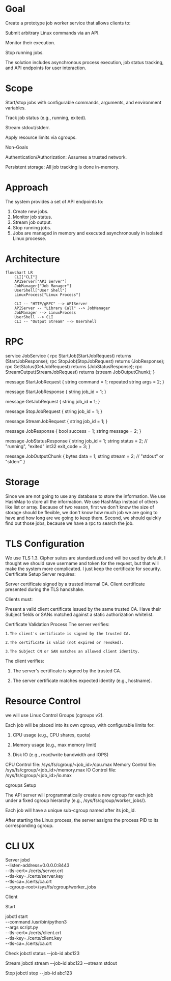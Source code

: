 # Goal

Create a prototype job worker service that allows clients to:

Submit arbitrary Linux commands via an API.

Monitor their execution.

Stop running jobs.

The solution includes asynchronous process execution, job status tracking, and API endpoints for user interaction.

# Scope

Start/stop jobs with configurable commands, arguments, and environment variables.

Track job status (e.g., running, exited).

Stream stdout/stderr.

Apply resource limits via cgroups.

Non-Goals

Authentication/Authorization: Assumes a trusted network.

Persistent storage: All job tracking is done in-memory.

# Approach

The system provides a set of API endpoints to:

1. Create new jobs.
2. Monitor job status.
3. Stream job output.
4. Stop running jobs.
5. Jobs are managed in memory and executed asynchronously in isolated Linux processe.

# Architecture
```mermaid
flowchart LR
    CLI["CLI"]
    APIServer["API Server"]
    JobManager["Job Manager"]
    UserShell["User Shell"]
    LinuxProcess["Linux Process"]

    CLI -- "HTTP/gRPC" --> APIServer
    APIServer -- "Library Call" --> JobManager
    JobManager --> LinuxProcess
    UserShell --> CLI
    CLI -- "Output Stream" --> UserShell
```
# RPC

service JobService {
  rpc StartJob(StartJobRequest) returns (StartJobResponse);
  rpc StopJob(StopJobRequest) returns (JobResponse);
  rpc GetStatus(GetJobRequest) returns (JobStatusResponse);
  rpc StreamOutput(StreamJobRequest) returns (stream JobOutputChunk);
}

message StartJobRequest {
  string command = 1;
  repeated string args = 2;
    }

message StartJobResponse {
  string job_id = 1;
}

message GetJobRequest {
  string job_id = 1;
}

message StopJobRequest {
  string job_id = 1;
}

message StreamJobRequest {
  string job_id = 1;
}

message JobResponse {
  bool success = 1;
  string message = 2;
}

message JobStatusResponse {
  string job_id = 1;
  string status = 2; // "running", "exited"
  int32 exit_code = 3;
}

message JobOutputChunk {
  bytes data = 1;
  string stream = 2; // "stdout" or "stderr"
}

# Storage
Since we are not going to use any database to store the information. We use HashMap to store all the information. We use HashMap instead of others like list or array. Because of two reason, first we don't know the size of storage should be flexible, we don't know how much job we are going to have and how long are we going to keep them. Second, we should quickly find out those jobs, because we have a rpc to search the job.


# TLS Configuration

We use TLS 1.3. Cipher suites are standardized and will be used by default. I thought we should save username and token for the request, but that will make the system more complicated. I just keep the certificate for security.
Certificate Setup
Server requires:

Server certificate signed by a trusted internal CA. Client certificate presented during the TLS handshake.

Clients must:

Present a valid client certificate issued by the same trusted CA. Have their Subject fields or SANs matched against a static authorization whitelist.

Certificate Validation Process
The server verifies:

    1.The client's certificate is signed by the trusted CA.

    2.The certificate is valid (not expired or revoked).

    3.The Subject CN or SAN matches an allowed client identity.

The client verifies:

1. The server's certificate is signed by the trusted CA.

2. The server certificate matches expected identity (e.g., hostname).

# Resource Control 

we will use Linux Control Groups (cgroups v2).

Each job will be placed into its own cgroup, with configurable limits for:

1. CPU usage (e.g., CPU shares, quota)

2. Memory usage (e.g., max memory limit)

3. Disk IO (e.g., read/write bandwidth and IOPS)

CPU Control file: /sys/fs/cgroup/<job_id>/cpu.max
Memory Control file: /sys/fs/cgroup/<job_id>/memory.max
IO Control file: /sys/fs/cgroup/<job_id>/io.max

cgroups Setup

The API server will programmatically create a new cgroup for each job under a fixed cgroup hierarchy (e.g., /sys/fs/cgroup/worker_jobs/).

Each job will have a unique sub-cgroup named after its job_id.

After starting the Linux process, the server assigns the process PID to its corresponding cgroup.


# CLI UX
Server
jobd \
  --listen-address=0.0.0.0:8443 \
  --tls-cert=./certs/server.crt \
  --tls-key=./certs/server.key \
  --tls-ca=./certs/ca.crt \
  --cgroup-root=/sys/fs/cgroup/worker_jobs


Client 

Start 

jobctl start \
  --command /usr/bin/python3 \
  --args script.py \
  --tls-cert=./certs/client.crt \
  --tls-key=./certs/client.key \
  --tls-ca=./certs/ca.crt

Check
jobctl status --job-id abc123

Stream
jobctl stream --job-id abc123 --stream stdout

Stop
jobctl stop --job-id abc123
